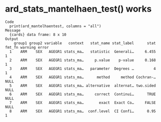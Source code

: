 # ard_stats_mantelhaen_test() works

    Code
      print(ard_mantelhaentest, columns = "all")
    Message
      {cards} data frame: 8 x 10
    Output
        group1 group2 variable   context   stat_name stat_label      stat fmt_fn warning error
      1    ARM    SEX   AGEGR1 stats_ma…   statistic  Generali…     6.455      1              
      2    ARM    SEX   AGEGR1 stats_ma…     p.value    p-value     0.168      1              
      3    ARM    SEX   AGEGR1 stats_ma…   parameter  Degrees …         4      1              
      4    ARM    SEX   AGEGR1 stats_ma…      method     method Cochran-…   NULL              
      5    ARM    SEX   AGEGR1 stats_ma… alternative  alternat… two.sided   NULL              
      6    ARM    SEX   AGEGR1 stats_ma…     correct  Continui…      TRUE   NULL              
      7    ARM    SEX   AGEGR1 stats_ma…       exact  Exact Co…     FALSE   NULL              
      8    ARM    SEX   AGEGR1 stats_ma…  conf.level  CI Confi…      0.95      1              

